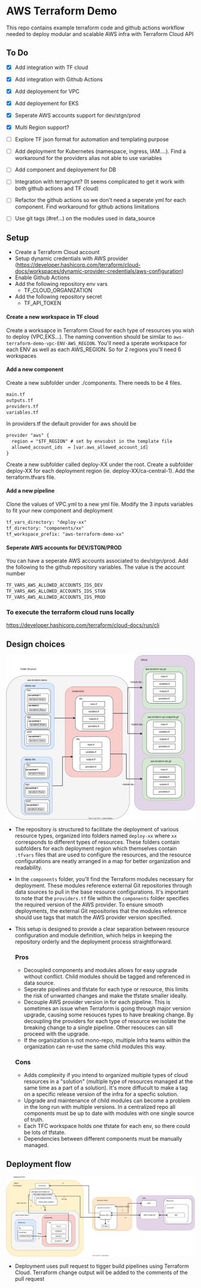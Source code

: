 # AWS Terraform Demo 

This repo contains example terraform code and github actions workflow needed to deploy modular and scalable AWS infra with Terraform Cloud API

## To Do
- [x] Add integration with TF cloud
- [x] Add integration with Github Actions
- [x] Add deployement for VPC
- [x] Add deployement for EKS
- [x] Seperate AWS accounts support for dev/stgn/prod
- [x] Multi Region support?
- [ ] Explore TF json format for automation and templating purpose
- [ ] Add deployment for Kubernetes (namespace, ingress, IAM....). Find a workaround for the providers alias not able to use variables
- [ ] Add component and deployement for DB
- [ ] Integration with terragrunt? (It seems complicated to get it work with both github actions and TF cloud)
- [ ] Refactor the github actions so we don't need a seperate yml for each component. Find workaround for github actions limitations
- [ ] Use git tags (#ref...) on the modules used in data_source


## Setup
* Create a Terraform Cloud account
* Setup dynamic credentials with AWS provider (https://developer.hashicorp.com/terraform/cloud-docs/workspaces/dynamic-provider-credentials/aws-configuration)
* Enable Github Actions
* Add the following repository env vars
    * TF_CLOUD_ORGANIZATION
* Add the following repository secret
    * TF_API_TOKEN

#### Create a new workspace in TF cloud
Create a worksapce in Terraform Cloud for each type of resources you wish to deploy (VPC,EKS...). The naming convention should be similar to ```aws-terraform-demo-vpc-ENV-AWS_REGION```. You'll need a sperate workspace for each ENV as well as each AWS_REGION. So for 2 regions you'll need 6 workspaces

#### Add a new component 

Create a new subfolder under ./components. There needs to be 4 files. 
```
main.tf
outputs.tf
providers.tf
variables.tf
```
In providers.tf the default provider for aws should be 

```
provider "aws" {
  region = "$TF_REGION" # set by envsubst in the template file
  allowed_account_ids  = [var.aws_allowed_account_id]
}
```

Create a new subfolder called deploy-XX under the root. Create a subfolder deploy-XX for each deployment region (ie. deploy-XX/ca-central-1). Add the terraform.tfvars file.


#### Add a new pipeline

Clone the values of VPC.yml to a new yml file. Modify the 3 inputs variables to fit your new component and deployment
```
tf_vars_directory: "deploy-xx"
tf_directory: "components/xx"
tf_workspace_prefix: "aws-terraform-demo-xx"
```

#### Seperate AWS accounts for DEV/STGN/PROD

You can have a seperate AWS accounts associated to dev/stgn/prod. Add the following to the github repository variables. The value is the account number

```
TF_VARS_AWS_ALLOWED_ACCOUNTS_IDS_DEV
TF_VARS_AWS_ALLOWED_ACCOUNTS_IDS_STGN
TF_VARS_AWS_ALLOWED_ACCOUNTS_IDS_PROD
```

### To execute the terraform cloud runs locally 
https://developer.hashicorp.com/terraform/cloud-docs/run/cli

## Design choices

![Alt text here](diagrams/folder_structure.svg)


* The repository is structured to facilitate the deployment of various resource types, organized into folders named `deploy-xx` where `xx` corresponds to different types of resources. These folders contain subfolders for each deployment region which themselves contain `.tfvars` files that are used to configure the resources, and the resource configurations are neatly arranged in a map for better organization and readability.

* In the `components` folder, you'll find the Terraform modules necessary for deployment. These modules reference external Git repositories through data sources to pull in the base resource configurations. It's important to note that the `providers.tf` file within the `components` folder specifies the required version of the AWS provider. To ensure smooth deployments, the external Git repositories that the modules reference should use tags that match the AWS provider version specified.

* This setup is designed to provide a clear separation between resource configuration and module definition, which helps in keeping the repository orderly and the deployment process straightforward.

    ### Pros
     * Decoupled components and modules allows for easy upgrade without conflict. Child modules should be tagged and referenced in data source.
     * Seperate pipelines and tfstate for each type or resource, this limits the risk of unwanted changes and make the tfstate smaller ideally.
     * Decouple AWS provider version in for each pipeline. This is sometimes an issue when Terraform is going through major version upgrade, causing some resouces types to have breaking change. By decoupling the providers for each type of resource we isolate the breaking change to a single pipeline. Other resouces can sill proceed with the upgrade.
     * If the organization is not mono-repo, multiple Infra teams within the organization can re-use the same child modules this way.

    ### Cons
    * Adds complexity if you intend to organized multiple types of cloud resources in a "solution" (multiple type of resources managed at the same time as a part of a solution). It's more diffucult to make a tag on a specific release version of the infra for a specfic solution.
    * Upgrade and maintenance of child modules can become a problem in the long run with multiple versions. In a centralized repo all components must be up to date with modules with one single source of truth.
    * Each TFC workspace holds one tfstate for each env, so there could be lots of tfstate.
    * Dependencies between different components must be manually managed. 




## Deployment flow
![Alt text here](diagrams/deployment_flow.svg)

* Deployment uses pull request to tigger build pipelines using Terraform Cloud. Terraform change output will be added to the comments of the pull request
